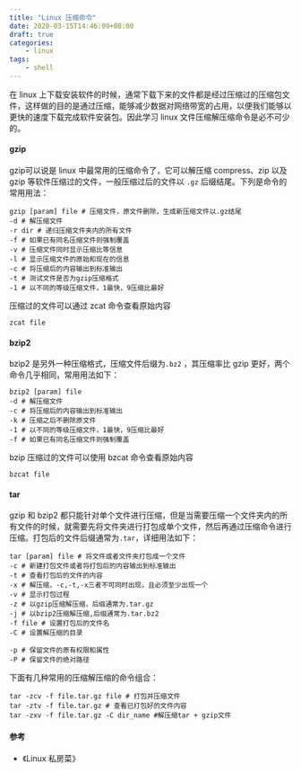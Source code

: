 ```yaml
---
title: "Linux 压缩命令"
date: 2020-03-15T14:46:09+08:00
draft: true
categories:
    - linux
tags:
    - shell
---
```


在 linux 上下载安装软件的时候，通常下载下来的文件都是经过压缩过的压缩包文件，这样做的目的是通过压缩，能够减少数据对网络带宽的占用，以便我们能够以更快的速度下载完成软件安装包。因此学习 linux 文件压缩解压缩命令是必不可少的。

<!--more-->

#### gzip

gzip可以说是 linux 中最常用的压缩命令了，它可以解压缩 compress、zip 以及 gzip 等软件压缩过的文件，一般压缩过后的文件以 `.gz` 后缀结尾。下列是命令的常用用法：

```shell
gzip [param] file # 压缩文件，原文件删除，生成新压缩文件以.gz结尾
-d # 解压缩文件
-r dir # 递归压缩文件夹内的所有文件
-f # 如果已有同名压缩文件则强制覆盖
-v # 压缩文件同时显示压缩比等信息
-l # 显示压缩文件的原始和现在的信息
-c # 将压缩后的内容输出到标准输出
-t # 测试文件是否为gzip压缩格式
-1 # 以不同的等级压缩文件，1最快，9压缩比最好
```

压缩过的文件可以通过 zcat 命令查看原始内容

```shell
zcat file
```

#### bzip2

bzip2 是另外一种压缩格式，压缩文件后缀为`.bz2` ，其压缩率比 gzip 更好，两个命令几乎相同，常用用法如下：

```shell
bzip2 [param] file
-d # 解压缩文件
-c # 将压缩后的内容输出到标准输出
-k # 压缩之后不删除原文件
-1 # 以不同的等级压缩文件，1最快，9压缩比最好
-f # 如果已有同名压缩文件则强制覆盖
```

bzip 压缩过的文件可以使用 bzcat 命令查看原始内容

```shell
bzcat file
```

#### tar

gzip 和 bzip2 都只能针对单个文件进行压缩，但是当需要压缩一个文件夹内的所有文件的时候，就需要先将文件夹进行打包成单个文件，然后再通过压缩命令进行压缩。打包后的文件后缀通常为`.tar`，详细用法如下：

```shell
tar [param] file # 将文件或者文件夹打包成一个文件
-c # 新建打包文件或者将打包后的内容输出到标准输出
-t # 查看打包后的文件的内容
-x # 解压缩，-c,-t,-x三者不可同时出现，且必须至少出现一个
-v # 显示打包过程
-z # 以gzip压缩解压缩，后缀通常为.tar.gz
-j # 以bzip2压缩解压缩,后缀通常为.tar.bz2
-f file # 设置打包后的文件名
-C # 设置解压缩的目录

-p # 保留文件的原有权限和属性
-P # 保留文件的绝对路径
```

下面有几种常用的压缩解压缩的命令组合：

```shell
tar -zcv -f file.tar.gz file # 打包并压缩文件
tar -ztv -f file.tar.gz # 查看已打包好的文件内容
tar -zxv -f file.tar.gz -C dir_name #解压缩tar + gzip文件
```

#### 参考

- 《Linux 私房菜》